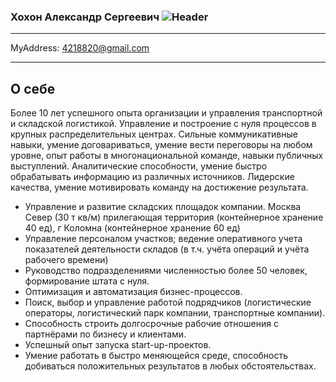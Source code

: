  
  ### Хохон Александр Сергеевич                                        ![Header](https://github.com/asx999/asx999/blob/master/img/IMG_0649.jpg) 
           
-------------------     ----------------------------
MyAddress:                4218820@gmail.com
-------------------     ----------------------------

**О себе**
----------
 Более 10 лет успешного опыта организации и управления транспортной и складской логистикой.
Управление и построение с нуля процессов в крупных распределительных центрах.
Сильные коммуникативные навыки, умение договариваться, умение вести переговоры на любом уровне, опыт работы в многонациональной команде, навыки публичных выступлений.
Аналитические способности, умение быстро обрабатывать информацию из различных источников.
Лидерские качества, умение мотивировать команду на достижение результата.

* Управление и развитие складских площадок компании. Москва Север (30 т кв/м) прилегающая территория (контейнерное хранение 40 ед), г Коломна (контейнерное хранение 60 ед)
* Управление персоналом участков; ведение оперативного учета показателей деятельности складов (в т.ч.  учёта операций и учёта рабочего времени)
* Руководство подразделениями численностью более 50 человек, формирование штата с нуля.
* Оптимизация и автоматизация бизнес-процессов.
* Поиск, выбор и управление работой подрядчиков (логистические операторы, логистический парк компании, транспортные компании).
* Способность строить долгосрочные рабочие отношения с партнёрами по бизнесу и клиентами.
* Успешный опыт запуска start-up-проектов.
* Умение работать в быстро меняющейся среде, способность добиваться положительных результатов в любых обстоятельствах.
